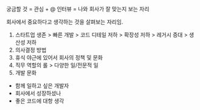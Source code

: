 궁금할 것 = 관심 + @
인터뷰 = 나와 회사가 잘 맞는지 보는 자리

회사에서 중요하다고 생각하는 것을 살펴보는 자리임.
1. 스타트업 생존 > 빠른 개발 > 코드 디테일 저하 > 확장성 저하 > 레거시 증대 > 생산성 저하
2. 의사결정 방법
3. 휴식 야근에 있어서 회사의 정책 및 문화
4. 직무 역할의 롤 > 다양한 일/전문적 일
5. 개발 문화
- 함께 일하고 싶은 개발자
- 회사에서 성장하셨나
- 좋은 코드에 대항 생각